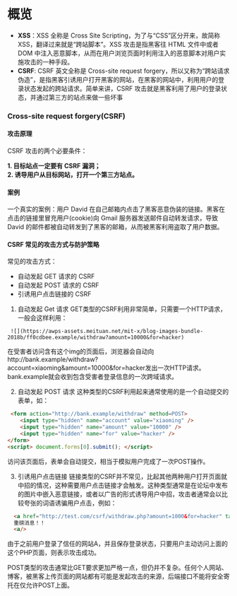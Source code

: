 # 概览

- **XSS**：XSS 全称是 Cross Site Scripting，为了与“CSS”区分开来，故简称 XSS，翻译过来就是“跨站脚本”。XSS 攻击是指黑客往 HTML 文件中或者 DOM 中注入恶意脚本，从而在用户浏览页面时利用注入的恶意脚本对用户实施攻击的一种手段。
- **CSRF**: CSRF 英文全称是 Cross-site request forgery，所以又称为“跨站请求伪造”，是指黑客引诱用户打开黑客的网站，在黑客的网站中，利用用户的登录状态发起的跨站请求。简单来讲，CSRF 攻击就是黑客利用了用户的登录状态，并通过第三方的站点来做一些坏事

### Cross-site request forgery(CSRF)

#### 攻击原理
CSRF 攻击的两个必要条件：  

**1. 目标站点一定要有 CSRF 漏洞；**  
**2. 诱导用户从目标网站，打开一个第三方站点。**

#### 案例
一个真实的案例：用户 David 在自己邮箱内点击了黑客恶意伪装的链接。黑客在点击的链接里冒充用户(cookie)向 Gmail 服务器发送邮件自动转发请求，导致 David 的邮件都被自动转发到了黑客的邮箱，从而被黑客利用盗取了用户数据。

#### CSRF 常见的攻击方式与防护策略
常见的攻击方式：  
* 自动发起 GET 请求的 CSRF
* 自动发起 POST 请求的 CSRF
* 引诱用户点击链接的 CSRF

1. 自动发起 Get 请求
GET类型的CSRF利用非常简单，只需要一个HTTP请求，一般会这样利用：
```
 ![](https://awps-assets.meituan.net/mit-x/blog-images-bundle-2018b/ff0cdbee.example/withdraw?amount=10000&for=hacker)
```
在受害者访问含有这个img的页面后，浏览器会自动向http://bank.example/withdraw?account=xiaoming&amount=10000&for=hacker发出一次HTTP请求。bank.example就会收到包含受害者登录信息的一次跨域请求。

2. 自动发起 POST 请求
这种类型的CSRF利用起来通常使用的是一个自动提交的表单，如：
```html
 <form action="http://bank.example/withdraw" method=POST>
    <input type="hidden" name="account" value="xiaoming" />
    <input type="hidden" name="amount" value="10000" />
    <input type="hidden" name="for" value="hacker" />
</form>
<script> document.forms[0].submit(); </script>
```
访问该页面后，表单会自动提交，相当于模拟用户完成了一次POST操作。

3. 引诱用户点击链接
链接类型的CSRF并不常见，比起其他两种用户打开页面就中招的情况，这种需要用户点击链接才会触发。这种类型通常是在论坛中发布的图片中嵌入恶意链接，或者以广告的形式诱导用户中招，攻击者通常会以比较夸张的词语诱骗用户点击，例如：
```html
  <a href="http://test.com/csrf/withdraw.php?amount=1000&for=hacker" taget="_blank">
  重磅消息！！
  <a/>
```
由于之前用户登录了信任的网站A，并且保存登录状态，只要用户主动访问上面的这个PHP页面，则表示攻击成功。



POST类型的攻击通常比GET要求更加严格一点，但仍并不复杂。任何个人网站、博客，被黑客上传页面的网站都有可能是发起攻击的来源，后端接口不能将安全寄托在仅允许POST上面。
